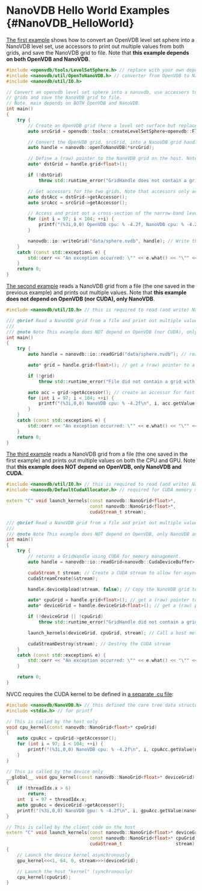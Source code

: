 # NanoVDB Hello World Examples {#NanoVDB_HelloWorld}

[The first example](https://github.com/AcademySoftwareFoundation/openvdb/blob/master/nanovdb/nanovdb/examples/ex_openvdb_to_nanovdb_accessor/openvdb_to_nanovdb_accessor.cc) shows how to convert an OpenVDB level set sphere into a NanoVDB level set, use accessors to print out multiple values from both grids, and save the NanoVDB grid to file. Note that **this example depends on both OpenVDB and NanoVDB**.

```cpp
#include <openvdb/tools/LevelSetSphere.h> // replace with your own dependencies for generating the OpenVDB grid
#include <nanovdb/util/OpenToNanoVDB.h> // converter from OpenVDB to NanoVDB (includes NanoVDB.h and GridManager.h)
#include <nanovdb/util/IO.h>

// Convert an openvdb level set sphere into a nanovdb, use accessors to print out multiple values from both
// grids and save the NanoVDB grid to file.
// Note, main depends on BOTH OpenVDB and NanoVDB.
int main()
{
    try {
        // Create an OpenVDB grid (here a level set surface but replace this with your own code)
        auto srcGrid = openvdb::tools::createLevelSetSphere<openvdb::FloatGrid>(100.0f, openvdb::Vec3f(0.0f), 1.0f);

        // Convert the OpenVDB grid, srcGrid, into a NanoVDB grid handle.
        auto handle = nanovdb::openToNanoVDB(*srcGrid);

        // Define a (raw) pointer to the NanoVDB grid on the host. Note we match the value type of the srcGrid!
        auto* dstGrid = handle.grid<float>();

        if (!dstGrid)
            throw std::runtime_error("GridHandle does not contain a grid with value type float");

        // Get accessors for the two grids. Note that accessors only accelerate repeated access!
        auto dstAcc = dstGrid->getAccessor();
        auto srcAcc = srcGrid->getAccessor();

        // Access and print out a cross-section of the narrow-band level set from the two grids
        for (int i = 97; i < 104; ++i) {
            printf("(%3i,0,0) OpenVDB cpu: % -4.2f, NanoVDB cpu: % -4.2f\n", i, srcAcc.getValue(openvdb::Coord(i, 0, 0)), dstAcc.getValue(nanovdb::Coord(i, 0, 0)));
        }

        nanovdb::io::writeGrid("data/sphere.nvdb", handle); // Write the NanoVDB grid to file and throw if writing fails
    }
    catch (const std::exception& e) {
        std::cerr << "An exception occurred: \"" << e.what() << "\"" << std::endl;
    }
    return 0;
}
```

[The second example](https://github.com/AcademySoftwareFoundation/openvdb/blob/master/nanovdb/nanovdb/examples/ex_read_nanovdb_sphere_accessor/read_nanovdb_sphere_accessor.cc) reads a NanoVDB grid from a file (the one saved in the previous example) and prints out multiple values. Note that **this example does not depend on OpenVDB (nor CUDA), only NanoVDB**.

```cpp
#include <nanovdb/util/IO.h> // this is required to read (and write) NanoVDB files on the host

/// @brief Read a NanoVDB grid from a file and print out multiple values.
///
/// @note Note This example does NOT depend on OpenVDB (nor CUDA), only NanoVDB.
int main()
{
    try {
        auto handle = nanovdb::io::readGrid("data/sphere.nvdb"); // reads first grid from file

        auto* grid = handle.grid<float>(); // get a (raw) pointer to a NanoVDB grid of value type float

        if (!grid)
            throw std::runtime_error("File did not contain a grid with value type float");

        auto acc = grid->getAccessor(); // create an accessor for fast access to multiple values
        for (int i = 97; i < 104; ++i) {
            printf("(%3i,0,0) NanoVDB cpu: % -4.2f\n", i, acc.getValue(nanovdb::Coord(i, 0, 0)));
        }
    }
    catch (const std::exception& e) {
        std::cerr << "An exception occurred: \"" << e.what() << "\"" << std::endl;
    }
    return 0;
}
```

[The third example](https://github.com/AcademySoftwareFoundation/openvdb/blob/master/nanovdb/nanovdb/examples/ex_read_nanovdb_sphere_accessor_cuda/read_nanovdb_sphere_accessor_cuda.cc) reads a NanoVDB grid from a file (the one saved in the first example) and prints out multiple values on both the CPU and GPU. Note that **this example does NOT depend on OpenVDB, only NanoVDB and CUDA**.

```cpp
#include <nanovdb/util/IO.h> // this is required to read (and write) NanoVDB files on the host
#include <nanovdb/DefaultCudaAllocator.h> // required for CUDA memory management

extern "C" void launch_kernels(const nanovdb::NanoGrid<float>*,
                               const nanovdb::NanoGrid<float>*,
                               cudaStream_t stream);

/// @brief Read a NanoVDB grid from a file and print out multiple values on both the cpu and gpu.
///
/// @note Note This example does NOT depend on OpenVDB, only NanoVDB and CUDA.
int main()
{
    try {
        // returns a GridHandle using CUDA for memory management.
        auto handle = nanovdb::io::readGrid<nanovdb::CudaDeviceBuffer>("data/sphere.nvdb");

        cudaStream_t stream; // Create a CUDA stream to allow for asynchronous copy of pinned CUDA memory.
        cudaStreamCreate(&stream);

        handle.deviceUpload(stream, false); // Copy the NanoVDB grid to the GPU asynchronously

        auto* cpuGrid = handle.grid<float>(); // get a (raw) pointer to a NanoVDB grid of value type float on the CPU
        auto* deviceGrid = handle.deviceGrid<float>(); // get a (raw) pointer to a NanoVDB grid of value type float on the GPU

        if (!deviceGrid || !cpuGrid)
            throw std::runtime_error("GridHandle did not contain a grid with value type float");

        launch_kernels(deviceGrid, cpuGrid, stream); // Call a host method to print a grid values on both the CPU and GPU

        cudaStreamDestroy(stream); // Destroy the CUDA stream
    }
    catch (const std::exception& e) {
        std::cerr << "An exception occurred: \"" << e.what() << "\"" << std::endl;
    }

    return 0;
}
```

NVCC requires the CUDA kernel to be defined in [a separate .cu file](https://github.com/AcademySoftwareFoundation/openvdb/blob/master/nanovdb/nanovdb/examples/ex_read_nanovdb_sphere_accessor_cuda/read_nanovdb_sphere_accessor_cuda.cu):

```cpp
#include <nanovdb/NanoVDB.h> // this defined the core tree data structure of NanoVDB accessible on both the host and device
#include <stdio.h> // for printf

// This is called by the host only
void cpu_kernel(const nanovdb::NanoGrid<float>* cpuGrid)
{
    auto cpuAcc = cpuGrid->getAccessor();
    for (int i = 97; i < 104; ++i) {
        printf("(%3i,0,0) NanoVDB cpu: % -4.2f\n", i, cpuAcc.getValue(nanovdb::Coord(i, 0, 0)));
    }
}

// This is called by the device only
__global__ void gpu_kernel(const nanovdb::NanoGrid<float>* deviceGrid)
{
    if (threadIdx.x > 6)
        return;
    int  i = 97 + threadIdx.x;
    auto gpuAcc = deviceGrid->getAccessor();
    printf("(%3i,0,0) NanoVDB gpu: % -4.2f\n", i, gpuAcc.getValue(nanovdb::Coord(i, 0, 0)));
}

// This is called by the client code on the host
extern "C" void launch_kernels(const nanovdb::NanoGrid<float>* deviceGrid,
                               const nanovdb::NanoGrid<float>* cpuGrid,
                               cudaStream_t                    stream)
{
    // Launch the device kernel asynchronously
    gpu_kernel<<<1, 64, 0, stream>>>(deviceGrid);

    // Launch the host "kernel" (synchronously)
    cpu_kernel(cpuGrid);
}
```
